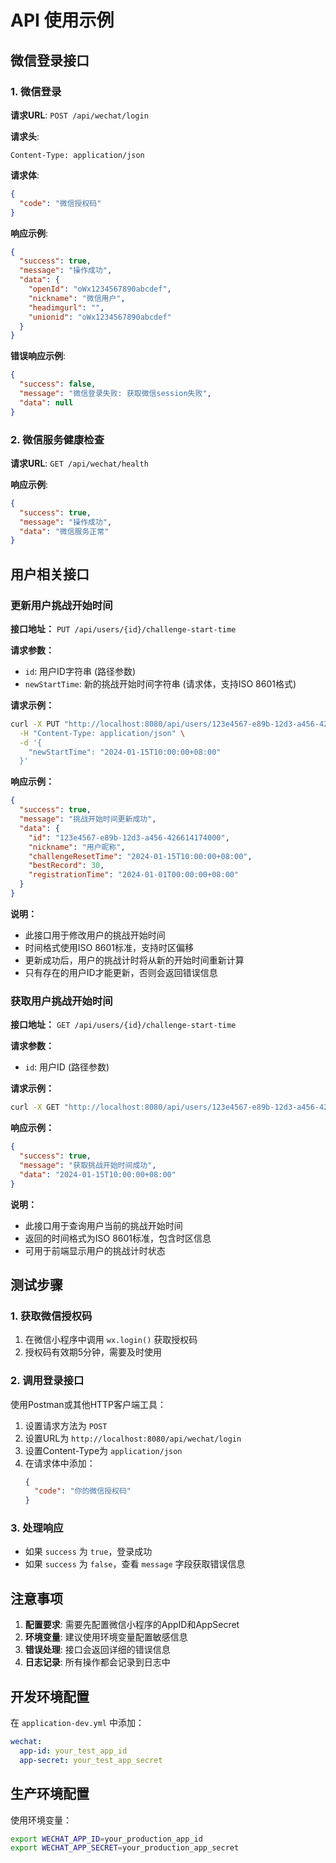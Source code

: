 # API 使用示例

## 微信登录接口

### 1. 微信登录

**请求URL**: `POST /api/wechat/login`

**请求头**:
```
Content-Type: application/json
```

**请求体**:
```json
{
  "code": "微信授权码"
}
```

**响应示例**:
```json
{
  "success": true,
  "message": "操作成功",
  "data": {
    "openId": "oWx1234567890abcdef",
    "nickname": "微信用户",
    "headimgurl": "",
    "unionid": "oWx1234567890abcdef"
  }
}
```

**错误响应示例**:
```json
{
  "success": false,
  "message": "微信登录失败: 获取微信session失败",
  "data": null
}
```

### 2. 微信服务健康检查

**请求URL**: `GET /api/wechat/health`

**响应示例**:
```json
{
  "success": true,
  "message": "操作成功",
  "data": "微信服务正常"
}
```

## 用户相关接口

### 更新用户挑战开始时间

**接口地址：** `PUT /api/users/{id}/challenge-start-time`

**请求参数：**
- `id`: 用户ID字符串 (路径参数)
- `newStartTime`: 新的挑战开始时间字符串 (请求体，支持ISO 8601格式)

**请求示例：**
```bash
curl -X PUT "http://localhost:8080/api/users/123e4567-e89b-12d3-a456-426614174000/challenge-start-time" \
  -H "Content-Type: application/json" \
  -d '{
    "newStartTime": "2024-01-15T10:00:00+08:00"
  }'
```

**响应示例：**
```json
{
  "success": true,
  "message": "挑战开始时间更新成功",
  "data": {
    "id": "123e4567-e89b-12d3-a456-426614174000",
    "nickname": "用户昵称",
    "challengeResetTime": "2024-01-15T10:00:00+08:00",
    "bestRecord": 30,
    "registrationTime": "2024-01-01T00:00:00+08:00"
  }
}
```

**说明：**
- 此接口用于修改用户的挑战开始时间
- 时间格式使用ISO 8601标准，支持时区偏移
- 更新成功后，用户的挑战计时将从新的开始时间重新计算
- 只有存在的用户ID才能更新，否则会返回错误信息

### 获取用户挑战开始时间

**接口地址：** `GET /api/users/{id}/challenge-start-time`

**请求参数：**
- `id`: 用户ID (路径参数)

**请求示例：**
```bash
curl -X GET "http://localhost:8080/api/users/123e4567-e89b-12d3-a456-426614174000/challenge-start-time"
```

**响应示例：**
```json
{
  "success": true,
  "message": "获取挑战开始时间成功",
  "data": "2024-01-15T10:00:00+08:00"
}
```

**说明：**
- 此接口用于查询用户当前的挑战开始时间
- 返回的时间格式为ISO 8601标准，包含时区信息
- 可用于前端显示用户的挑战计时状态

## 测试步骤

### 1. 获取微信授权码

1. 在微信小程序中调用 `wx.login()` 获取授权码
2. 授权码有效期5分钟，需要及时使用

### 2. 调用登录接口

使用Postman或其他HTTP客户端工具：

1. 设置请求方法为 `POST`
2. 设置URL为 `http://localhost:8080/api/wechat/login`
3. 设置Content-Type为 `application/json`
4. 在请求体中添加：
   ```json
   {
     "code": "你的微信授权码"
   }
   ```

### 3. 处理响应

- 如果 `success` 为 `true`，登录成功
- 如果 `success` 为 `false`，查看 `message` 字段获取错误信息

## 注意事项

1. **配置要求**: 需要先配置微信小程序的AppID和AppSecret
2. **环境变量**: 建议使用环境变量配置敏感信息
3. **错误处理**: 接口会返回详细的错误信息
4. **日志记录**: 所有操作都会记录到日志中

## 开发环境配置

在 `application-dev.yml` 中添加：

```yaml
wechat:
  app-id: your_test_app_id
  app-secret: your_test_app_secret
```

## 生产环境配置

使用环境变量：

```bash
export WECHAT_APP_ID=your_production_app_id
export WECHAT_APP_SECRET=your_production_app_secret
``` 